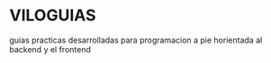 # VILOGUIAS
guias practicas desarrolladas para programacion a pie horientada al backend y el frontend
